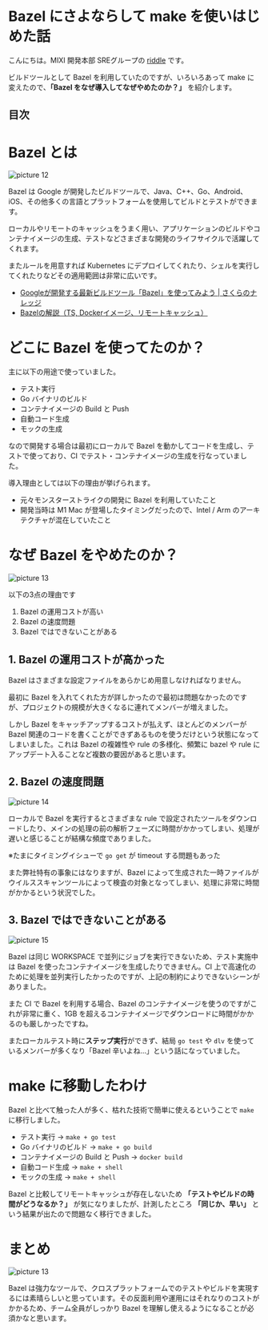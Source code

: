 # Bazel にさよならして make を使いはじめた話

こんにちは。MIXI 開発本部 SREグループの [riddle](https://twitter.com/riddle_tec) です。

ビルドツールとして Bazel を利用していたのですが、いろいろあって make に変えたので、**「Bazel をなぜ導入してなぜやめたのか？」** を紹介します。

## 目次

# Bazel とは

![picture 12](images/d6cf98708f23dd77e97448ff55da3f7deb581ec5ba4d5258842f9961b4851317.png)  

Bazel は Google が開発したビルドツールで、Java、C++、Go、Android、iOS、その他多くの言語とプラットフォームを使用してビルドとテストができます。

ローカルやリモートのキャッシュをうまく用い、アプリケーションのビルドやコンテナイメージの生成、テストなどさまざまな開発のライフサイクルで活躍してくれます。

またルールを用意すれば Kubernetes にデプロイしてくれたり、シェルを実行してくれたりなどその適用範囲は非常に広いです。

- [Googleが開発する最新ビルドツール「Bazel」を使ってみよう | さくらのナレッジ](https://knowledge.sakura.ad.jp/6174/)
- [Bazelの解説（TS, Dockerイメージ、リモートキャッシュ）](https://zenn.dev/kesin11/books/c86010deb5b8008f394f)

# どこに Bazel を使ってたのか？

主に以下の用途で使っていました。

- テスト実行
- Go バイナリのビルド
- コンテナイメージの Build と Push
- 自動コード生成
- モックの生成

なので開発する場合は最初にローカルで Bazel を動かしてコードを生成し、テストで使っており、CI でテスト・コンテナイメージの生成を行なっていました。

導入理由としては以下の理由が挙げられます。

- 元々モンスターストライクの開発に Bazel を利用していたこと
- 開発当時は M1 Mac が登場したタイミングだったので、Intel / Arm のアーキテクチャが混在していたこと

# なぜ Bazel をやめたのか？

![picture 13](images/676d3d95277c1dd69604cbcfde29363912e9f1b159a2be9ddd1adf12029c84d4.png)  

以下の3点の理由です

1. Bazel の運用コストが高い
2. Bazel の速度問題
3. Bazel ではできないことがある

## 1. Bazel の運用コストが高かった

Bazel はさまざまな設定ファイルをあらかじめ用意しなければなりません。

最初に Bazel を入れてくれた方が詳しかったので最初は問題なかったのですが、プロジェクトの規模が大きくなるに連れてメンバーが増えました。

しかし Bazel をキャッチアップするコストが払えず、ほとんどのメンバーが Bazel 関連のコードを書くことができずあるものを使うだけという状態になってしまいました。これは Bazel の複雑性や rule の多様化、頻繁に bazel や rule にアップデート入ることなど複数の要因があると思います。

## 2. Bazel の速度問題

![picture 14](images/e87fe950a257706ac59b1ae9ed037da9697e4bf5500a5eff101fbb9e493e94b2.png)  

ローカルで Bazel を実行するとさまざまな rule で設定されたツールをダウンロードしたり、メインの処理の前の解析フェーズに時間がかかってしまい、処理が遅いと感じることが結構な頻度でありました。

※たまにタイミングイシューで `go get` が timeout する問題もあった

また弊社特有の事象にはなりますが、Bazel によって生成された一時ファイルがウイルススキャンツールによって検査の対象となってしまい、処理に非常に時間がかかるという状況でした。

## 3. Bazel ではできないことがある

![picture 15](images/3fc98c9570bed8dfbb85906754682b18ecb6eb13a4d4f27d2a8d351e35bfbf8f.png)  

Bazel は同じ WORKSPACE で並列にジョブを実行できないため、テスト実施中は Bazel を使ったコンテナイメージを生成したりできません。CI 上で高速化のために処理を並列実行したかったのですが、上記の制約によりできないシーンがありました。

また CI で Bazel を利用する場合、Bazel のコンテナイメージを使うのですがこれが非常に重く、1GB を超えるコンテナイメージでダウンロードに時間がかかるのも厳しかったですね。

またローカルテスト時に**ステップ実行**ができず、結局 `go test` や `dlv` を使っているメンバーが多くなり「Bazel 辛いよね…」という話になっていました。

# make に移動したわけ

Bazel と比べて触った人が多く、枯れた技術で簡単に使えるということで `make` に移行しました。

- テスト実行 → `make + go test`
- Go バイナリのビルド → `make + go build`
- コンテナイメージの Build と Push → `docker build`
- 自動コード生成 → `make + shell`
- モックの生成 → `make + shell`

Bazel と比較してリモートキャッシュが存在しないため **「テストやビルドの時間がどうなるか？」** が気になりましたが、計測したところ **「同じか、早い」** という結果が出たので問題なく移行できました。

# まとめ

![picture 13](images/ojigi.png)  

Bazel は強力なツールで、クロスプラットフォームでのテストやビルドを実現するには素晴らしいと思っています。その反面利用や運用にはそれなりのコストがかかるため、チーム全員がしっかり Bazel を理解し使えるようになることが必須かなと思います。
